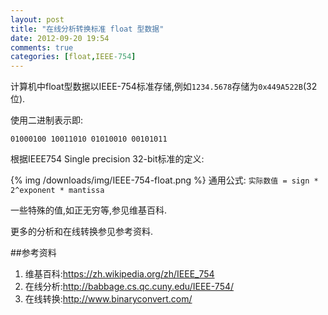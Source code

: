 ```yaml
---
layout: post
title: "在线分析转换标准 float 型数据"
date: 2012-09-20 19:54
comments: true
categories: [float,IEEE-754]
---
```

计算机中float型数据以IEEE-754标准存储,例如`1234.5678`存储为`0x449A522B`(32位).

使用二进制表示即:

	01000100 10011010 01010010 00101011

根据IEEE754 Single precision 32-bit标准的定义:

{% img /downloads/img/IEEE-754-float.png %}
通用公式: `实际数值 = sign * 2^exponent * mantissa`

一些特殊的值,如正无穷等,参见维基百科.

更多的分析和在线转换参见参考资料.

##参考资料
1. 维基百科:<https://zh.wikipedia.org/zh/IEEE_754>
1. 在线分析:<http://babbage.cs.qc.cuny.edu/IEEE-754/>
2. 在线转换:<http://www.binaryconvert.com/>

